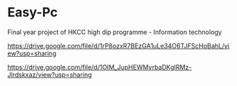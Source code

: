 # Easy-Pc
Final year project of HKCC high dip programme - Information technology

https://drive.google.com/file/d/1rP8ozxR7BEzGA1uLe34O6TJFScHoBahL/view?usp=sharing

https://drive.google.com/file/d/1OIM_JupHEWMvrbaDKglRMz-Jlrdskxaz/view?usp=sharing
